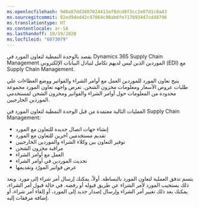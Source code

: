 ```yaml
---
ms.openlocfilehash: 9d0a87dd3807824413af8dcd8f3cc2e07d1c0a43
ms.sourcegitcommit: 82ed9ded42c47064c90ab6fe717893447cd48796
ms.translationtype: HT
ms.contentlocale: ar-SA
ms.lasthandoff: 10/19/2020
ms.locfileid: "6073079"
---
```

يقصد بالوحدة النمطية لتعاون المورد في Dynamics 365 Supply Chain Management الموردين الذين ليس لديهم تكامل لتبادل البيانات الإلكتروني (EDI) مع Supply Chain Management.


يتيح تعاون المورد للموردين العمل مع أوامر الشراء والفواتير ووضع العطاءات علي طلبات عروض الأسعار ومعلومات مخزون الشحن. تعرض واجهه تعاون المورد مجموعة محدودة من المعلومات حول أوامر الشراء والفواتير ومخزون الشحن لمستخدمي الموردين الخارجيين.

العمليات التالية معتمدة من قبل الوحدة النمطية لتعاون المورد في Supply Chain Management:

-   إنشاء جهات اتصال جديدة للتعاون مع المورد
-   تقديم مستخدمين آخرين للتعاون مع المورد
-   توفير التعاون بين وكلاء الشراء والموردين الخارجيين
-   مراقبة مخزون الشحن
-   العمل مع أوامر الشراء
-   تحديث الموردين في أوامر الشراء
-   عرض فواتير المورّد وتقديمها

يتسم تدفق العملية لتعاون المورد بالبساطة. أولاً، يمكنك إرسال أمر شراء إلى مورد. وبعد ذلك يستجيب المورد لأمر الشراء عن طريق قبوله أو رفضه. في حالة قبول أمر الشراء، يمكنك بعد ذلك تغيير أمر الشراء وإرسال إصدار جديد إلى المورد، أو إلغاء أمر شراء، أو إضافة مرفقات إليه.
